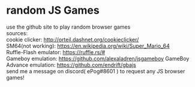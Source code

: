 # random JS Games
use the github site to play random browser games  
sources:  
cookie clicker: http://orteil.dashnet.org/cookieclicker/  
SM64(not working): https://en.wikipedia.org/wiki/Super_Mario_64  
Ruffle-Flash emulator: https://ruffle.rs/#  
Gameboy emulation: https://github.com/alexaladren/jsgameboy
GameBoy Advance emulation: https://github.com/endrift/gbajs  
send me a message on discord( ePog#8601 ) to request any JS browser games!  
